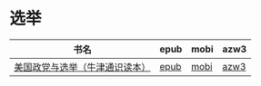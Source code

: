 # 选举

| 书名 | epub | mobi | azw3 |
| --- | --- | --- | --- |
| [美国政党与选举（牛津通识读本）](http://ct.dalanmei.com/f/31084289-572116679-ad8871) | [epub](http://ct.dalanmei.com/f/31084289-572116679-ad8871) | [mobi](http://ct.dalanmei.com/f/31084289-571665115-48602e) | [azw3](http://ct.dalanmei.com/f/31084289-572176595-c3c7a5) |
